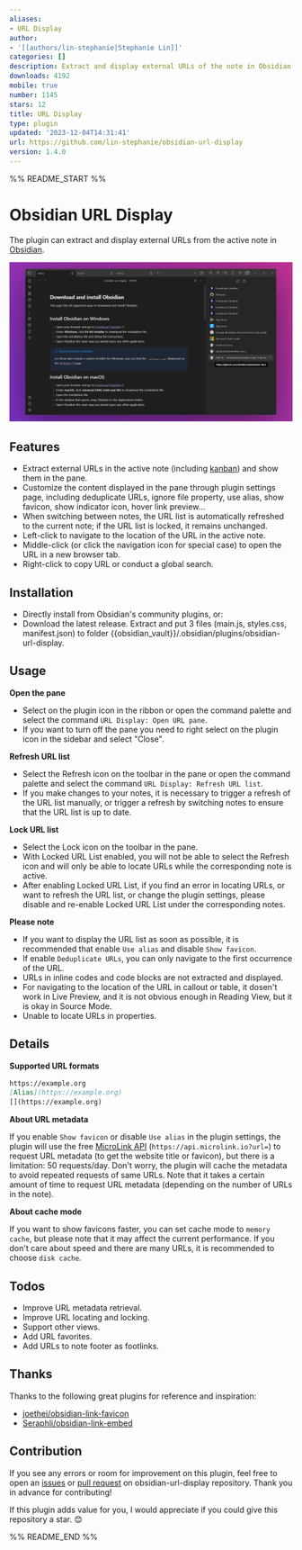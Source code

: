 ```yaml
---
aliases:
- URL Display
author:
- '[[authors/lin-stephanie|Stephanie Lin]]'
categories: []
description: Extract and display external URLs of the note in Obsidian.
downloads: 4192
mobile: true
number: 1145
stars: 12
title: URL Display
type: plugin
updated: '2023-12-04T14:31:41'
url: https://github.com/lin-stephanie/obsidian-url-display
version: 1.4.0
---
```


%% README_START %%

# Obsidian URL Display

The plugin can extract and display external URLs from the active note in [Obsidian](https://obsidian.md/).

![screenshot](https://github.com/lin-stephanie/obsidian-url-display/blob/main/docs/screenshot.png)

## Features

- Extract external URLs in the active note (including [kanban](https://github.com/mgmeyers/obsidian-kanban)) and show them in the pane.
- Customize the content displayed in the pane through plugin settings page, including deduplicate URLs, ignore file property, use alias, show favicon, show indicator icon, hover link preview...
- When switching between notes, the URL list is automatically refreshed to the current note; if the URL list is locked, it remains unchanged.
- Left-click to navigate to the location of the URL in the active note.
- Middle-click (or click the navigation icon for special case) to open the URL in a new browser tab.
- Right-click to copy URL or conduct a global search.

## Installation

- Directly install from Obsidian's community plugins, or:
- Download the latest release. Extract and put 3 files (main.js,  styles.css, manifest.json) to folder {{obsidian_vault}}/.obsidian/plugins/obsidian-url-display.

## Usage

**Open the pane**

- Select on the plugin icon in the ribbon or open the command palette and select the command `URL Display: Open URL pane`.
- If you want to turn off the pane you need to right select on the plugin icon in the sidebar and select "Close".

**Refresh URL list** 

- Select the Refresh icon on the toolbar in the pane or open the command palette and select the command `URL Display: Refresh URL list`.
- If you make changes to your notes, it is necessary to trigger a refresh of the URL list manually, or trigger a refresh by switching notes to ensure that the URL list is up to date.

**Lock URL list** 

- Select the Lock icon on the toolbar in the pane.
- With Locked URL List enabled, you will not be able to select the Refresh icon and will only be able to locate URLs while the corresponding note is active.
- After enabling Locked URL List, if you find an error in locating URLs, or want to refresh the URL list, or change the plugin settings, please disable and re-enable Locked URL List under the corresponding notes.

**Please note**

- If you want to display the URL list as soon as possible, it is recommended that enable `Use alias` and disable `Show favicon`.
- If enable `Deduplicate URLs`, you can only navigate to the first occurrence of the URL.
- URLs in inline codes and code blocks are not extracted and displayed.
- For navigating to the location of the URL in callout or table, it dosen't work in Live Preview, and it is not obvious enough in Reading View, but it is okay in Source Mode.
- Unable to locate URLs in properties.

## Details

**Supported URL formats**

```md
https://example.org
[Alias](https://example.org)
[](https://example.org)
```

**About URL metadata**

If you enable `Show favicon` or disable `Use alias` in the plugin settings, the plugin will use the free [MicroLink API](https://microlink.io) (`https://api.microlink.io?url=`) to request URL metadata (to get the website title or favicon), but there is a limitation: 50 requests/day. Don't worry, the plugin will cache the metadata to avoid repeated requests of same URLs. Note that it takes a certain amount of time to request URL metadata (depending on the number of URLs in the note). 

**About cache mode**

If you want to show favicons faster, you can set cache mode to `memory cache`, but please note that it may affect the current performance. If you don't care about speed and there are many URLs, it is recommended to choose `disk cache`.

## Todos

- Improve URL metadata retrieval.
- Improve URL locating and locking.
- Support other views.
- Add URL favorites.
- Add URLs to note footer as footlinks.

## Thanks

Thanks to the following great plugins for reference and inspiration:

- [joethei/obsidian-link-favicon](https://github.com/joethei/obsidian-link-favicon)
- [Seraphli/obsidian-link-embed](https://github.com/Seraphli/obsidian-link-embed)

## Contribution

If you see any errors or room for improvement on this plugin, feel free to open an [issues](https://github.com/lin-stephanie/obsidian-url-display/issues) or [pull request](https://github.com/lin-stephanie/obsidian-url-display/pulls) on obsidian-url-display repository. Thank you in advance for contributing! 

If this plugin adds value for you, I would appreciate if you could give this repository a star. 😊



%% README_END %%